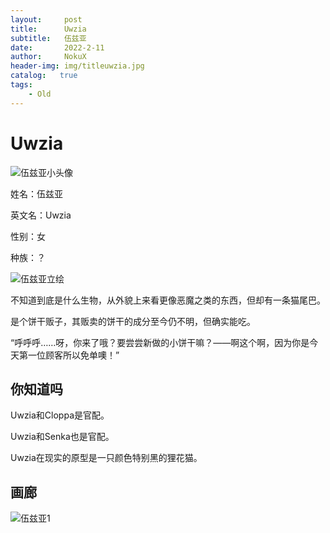 ```yaml
---
layout:     post
title:      Uwzia
subtitle:   伍兹亚
date:       2022-2-11
author:     NokuX
header-img: img/titleuwzia.jpg
catalog:   true
tags:
    - Old
---
```

# Uwzia

![伍兹亚小头像]({{site.baseurl}}/img-post/Uwzia.jpg)

姓名：伍兹亚

英文名：Uwzia

性别：女

种族：？

![伍兹亚立绘]({{site.baseurl}}/img-post/Uwzia.png)

不知道到底是什么生物，从外貌上来看更像恶魔之类的东西，但却有一条猫尾巴。

是个饼干贩子，其贩卖的饼干的成分至今仍不明，但确实能吃。

“呼呼呼……呀，你来了哦？要尝尝新做的小饼干嘛？——啊这个啊，因为你是今天第一位顾客所以免单噢！”

## 你知道吗

Uwzia和Cloppa是官配。

Uwzia和Senka也是官配。

Uwzia在现实的原型是一只颜色特别黑的狸花猫。


## 画廊

![伍兹亚1]({{site.baseurl}}/img-post/uwzia%20(1).png)
